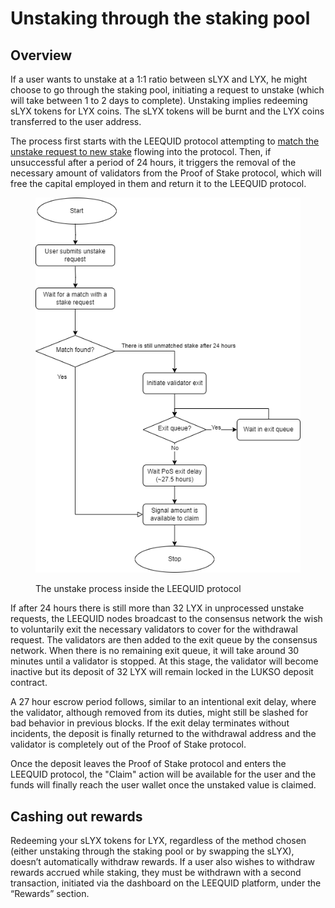 # Unstaking through the staking pool

## Overview

If a user wants to unstake at a 1:1 ratio between sLYX and LYX, he might choose to go through the staking pool, initiating a request to unstake (which will take between 1 to 2 days to complete). Unstaking implies redeeming sLYX tokens for LYX coins. The sLYX tokens will be burnt and the LYX coins transferred to the user address.&#x20;

The process first starts with the LEEQUID protocol attempting to [match the unstake request to new stake](matching-unstake-to-stake-requests.md) flowing into the protocol. Then, if unsuccessful after a period of 24 hours, it triggers the removal of the necessary amount of validators from the Proof of Stake protocol, which will free the capital employed in them and return it to the LEEQUID protocol.

<figure><img src="../.gitbook/assets/unstake_flowchart.png" alt=""><figcaption><p>The unstake process inside the LEEQUID protocol</p></figcaption></figure>

If after 24 hours there is still more than 32 LYX in unprocessed unstake requests, the LEEQUID nodes broadcast to the consensus network the wish to voluntarily exit the necessary validators to cover for the withdrawal request. The validators are then added to the exit queue by the consensus network. When there is no remaining exit queue, it will take around 30 minutes until a validator is stopped. At this stage, the validator will become inactive but its deposit of 32 LYX will remain locked in the LUKSO deposit contract.&#x20;

A 27 hour escrow period follows, similar to an intentional exit delay, where the validator, although removed from its duties, might still be slashed for bad behavior in previous blocks. If the exit delay terminates without incidents, the deposit is finally returned to the withdrawal address and the validator is completely out of the Proof of Stake protocol.&#x20;

Once the deposit leaves the Proof of Stake protocol and enters the LEEQUID protocol, the "Claim" action will be available for the user and the funds will finally reach the user wallet once the unstaked value is claimed.&#x20;

## Cashing out rewards

Redeeming your sLYX tokens for LYX, regardless of the method chosen (either unstaking through the staking pool or by swapping the sLYX), doesn’t automatically withdraw rewards. If a user also wishes to withdraw rewards accrued while staking, they must be withdrawn with a second transaction, initiated via the dashboard on the LEEQUID platform, under the “Rewards” section.

